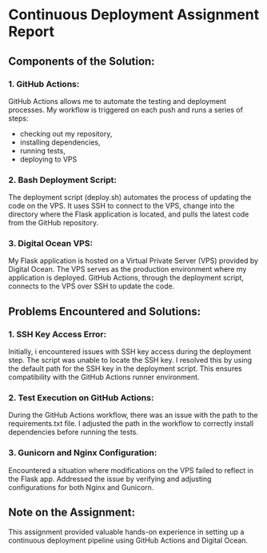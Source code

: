 # Continuous Deployment Assignment Report

## **Components of the Solution:**

### 1. GitHub Actions:

GitHub Actions allows me to automate the testing and deployment processes. My workflow is triggered on each push and runs a series of steps: 
- checking out my repository, 
- installing dependencies, 
- running tests,
- deploying to VPS

### 2. Bash Deployment Script:

The deployment script (deploy.sh) automates the process of updating the code on the VPS. It uses SSH to connect to the VPS, change into the directory where the Flask application is located, and pulls the latest code from the GitHub repository.

### 3. Digital Ocean VPS:

My Flask application is hosted on a Virtual Private Server (VPS) provided by Digital Ocean. The VPS serves as the production environment where my application is deployed. GitHub Actions, through the deployment script, connects to the VPS over SSH to update the code.

## **Problems Encountered and Solutions**:

### 1. SSH Key Access Error:

Initially, i encountered issues with SSH key access during the deployment step. The script was unable to locate the SSH key. I resolved this by using the default path for the SSH key in the deployment script. This ensures compatibility with the GitHub Actions runner environment.

### 2. Test Execution on GitHub Actions:

During the GitHub Actions workflow, there was an issue with the path to the requirements.txt file. I adjusted the path in the workflow to correctly install dependencies before running the tests.

### 3. Gunicorn and Nginx Configuration:

Encountered a situation where modifications on the VPS failed to reflect in the Flask app. Addressed the issue by verifying and adjusting configurations for both Nginx and Gunicorn. 

## **Note on the Assignment:**
This assignment provided valuable hands-on experience in setting up a continuous deployment pipeline using GitHub Actions and Digital Ocean. 
